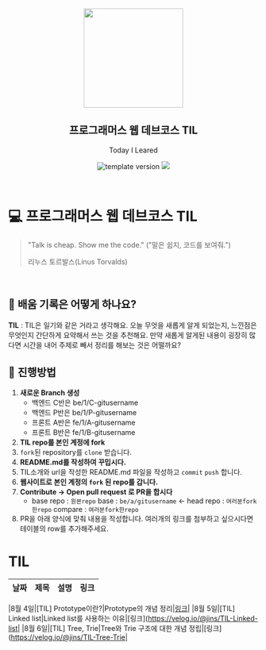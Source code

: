 <br/>
<p align="middle" >
  <img width="200px;" src="./src/images/prgms-logo.png"/>
</p>
<h2 align="middle">프로그래머스 웹 데브코스 TIL</h2>
<p align="middle">Today I Leared</p>
<p align="middle">
  <img src="https://img.shields.io/badge/version-1.0.0-blue?style=flat-square" alt="template version"/>
  <img src="https://img.shields.io/badge/language-md-md.svg?style=flat-square"/>
</p>

<p align="middle">
  <!-- <a href="#">☕ 블로그 링크</a> -->  
</p>

<br/>

# 💻 프로그래머스 웹 데브코스 TIL

> "Talk is cheap. Show me the code."
> ("말은 쉽지, 코드를 보여줘.")
>
> 리누스 토르발스(Linus Torvalds)

<br/>

## 📌 배움 기록은 어떻게 하나요?

**TIL** : TIL은 일기와 같은 거라고 생각해요. 오늘 무엇을 새롭게 알게 되었는지, 느낀점은 무엇인지 간단하게 요약해서 쓰는 것을 추천해요. 만약 새롭게 알게된 내용이 굉장히 많다면 시간을 내어 주제로 빼서 정리를 해보는 것은 어떨까요?

## 🚀 진행방법

1. **새로운 Branch 생성**
   - 백엔드 C반은 be/1/C-gitusername  
   - 백엔드 P반은 be/1/P-gitusername
   - 프론트 A반은 fe/1/A-gitusername
   - 프론트 B반은 fe/1/B-gitusername
2. **TIL repo를 본인 계정에 fork**
3. `fork`된 repository를 `clone` 받습니다.
4. **README.md를 작성하여 꾸밉시다.**
5. TIL소개와 url을 작성한 README.md 파일을 작성하고 `commit` `push` 합니다.
6. **웹사이트로 본인 계정의 `fork` 된 repo를 갑니다.**
7. **Contribute → Open pull request 로 PR을 합시다**
   - base repo : `원본repo` base : `be/a/gitusername` ← head repo : `여러분fork한repo` compare : `여러분fork한repo`
8. PR을 아래 양식에 맞춰 내용을 작성합니다.
   여러개의 링크를 첨부하고 싶으시다면 테이블의 row를 추가해주세요.

# TIL


|날짜|제목|설명|링크|
|---|---|---|---|

|8월 4일|[TIL] Prototype이란?|Prototype의 개념 정리|[링크](https://velog.io/@jins/TIL-Prototype%EC%9D%B4%EB%9E%80)|
|8월 5일|[TIL] Linked list|Linked list를 사용하는 이유|[링크](https://velog.io/@jins/TIL-Linked-list|
|8월 6일|[TIL] Tree, Trie|Tree와 Trie 구조에 대한 개념 정립|[링크](https://velog.io/@jins/TIL-Tree-Trie|


